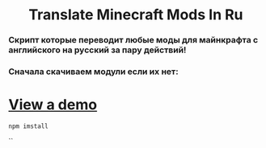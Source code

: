<h1 align="center">Translate Minecraft Mods In Ru</h1>
<h3>Скрипт которые переводит любые моды для майнкрафта с английского на русский за пару действий!<h3/>
<p>Сначала скачиваем модули если их нет: <br/></p>

  
# [View a demo](https://silent-lad.github.io/Vue2BaremetricsCalendar/#/)

`npm imstall`
<!-- далее закидываем моды, которые нужно перевести в src/jar/jar_en<br/>
а потом запускаем start.bat и ждем<br/>
переведенные моды появляются в src/jar/jar_ru<br/></p> -->
``


